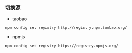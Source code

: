 ### 切换源

- taobao

```
npm config set registry http://registry.npm.taobao.org/
```

- npmjs

```
npm config set registry https://registry.npmjs.org/
```
